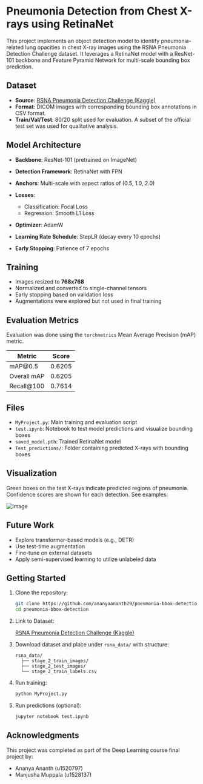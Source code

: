 # Pneumonia Detection from Chest X-rays using RetinaNet

This project implements an object detection model to identify pneumonia-related lung opacities in chest X-ray images using the RSNA Pneumonia Detection Challenge dataset. It leverages a RetinaNet model with a ResNet-101 backbone and Feature Pyramid Network for multi-scale bounding box prediction.

##  Dataset

* **Source**: [RSNA Pneumonia Detection Challenge (Kaggle)](https://www.kaggle.com/competitions/rsna-pneumonia-detection-challenge)
* **Format**: DICOM images with corresponding bounding box annotations in CSV format.
* **Train/Val/Test**: 80/20 split used for evaluation. A subset of the official test set was used for qualitative analysis.

##  Model Architecture

* **Backbone**: ResNet-101 (pretrained on ImageNet)
* **Detection Framework**: RetinaNet with FPN
* **Anchors**: Multi-scale with aspect ratios of (0.5, 1.0, 2.0)
* **Losses**:

  * Classification: Focal Loss
  * Regression: Smooth L1 Loss
* **Optimizer**: AdamW
* **Learning Rate Schedule**: StepLR (decay every 10 epochs)
* **Early Stopping**: Patience of 7 epochs

##  Training

* Images resized to **768x768**
* Normalized and converted to single-channel tensors
* Early stopping based on validation loss
* Augmentations were explored but not used in final training

##  Evaluation Metrics

Evaluation was done using the `torchmetrics` Mean Average Precision (mAP) metric.

| Metric      | Score  |
| ----------- | ------ |
| mAP\@0.5    | 0.6205 |
| Overall mAP | 0.6205 |
| Recall\@100 | 0.7614 |

##  Files

* `MyProject.py`: Main training and evaluation script
* `test.ipynb`: Notebook to test model predictions and visualize bounding boxes
* `saved_model.pth`: Trained RetinaNet model
* `Test_predictions/`: Folder containing predicted X-rays with bounding boxes

##  Visualization

Green boxes on the test X-rays indicate predicted regions of pneumonia. Confidence scores are shown for each detection. See examples:

![image](https://github.com/user-attachments/assets/be0e5d48-363b-4ddc-9ed2-27f33a657c26)

##  Future Work

* Explore transformer-based models (e.g., DETR)
* Use test-time augmentation
* Fine-tune on external datasets
* Apply semi-supervised learning to utilize unlabeled data

##  Getting Started

1. Clone the repository:

   ```bash
   git clone https://github.com/ananyaananth29/pneumonia-bbox-detection.git
   cd pneumonia-bbox-detection
   ```

2. Link to Dataset:


    [RSNA Pneumonia Detection Challenge (Kaggle)](https://www.kaggle.com/competitions/rsna-pneumonia-detection-challenge)


3. Download dataset and place under `rsna_data/` with structure:

   ```
   rsna_data/
     ├── stage_2_train_images/
     ├── stage_2_test_images/
     └── stage_2_train_labels.csv
   ```

4. Run training:

   ```bash
   python MyProject.py
   ```

5. Run predictions (optional):

   ```bash
   jupyter notebook test.ipynb
   ```

##  Acknowledgments

This project was completed as part of the Deep Learning course final project by:

* Ananya Ananth (u1520797)
* Manjusha Muppala (u1528137)

